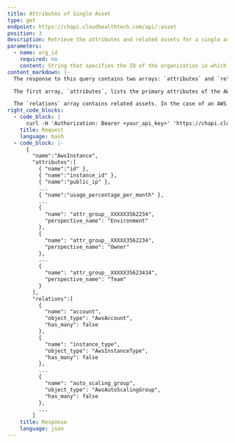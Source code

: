 ```yaml
---
title: Attributes of Single Asset
type: get
endpoint: https://chapi.cloudhealthtech.com/api/:asset
position: 3
description: Retrieve the attributes and related assets for a single asset object.
parameters:
  - name: org_id
    required: no
    content: String that specifies the ID of the organization in which this query should run. See [How to Get Organization ID](#organization_how-to-get-organization-id). If not specified, this parameter assumes the ID of your default organization.
content_markdown: |-
  The response to this query contains two arrays: `attributes` and `relations`.

  The first array, `attributes`, lists the primary attributes of the AWS, Azure, Data Center, or Google Cloud asset that you want to explore. For example, an AWS Instance has attributes such as Account ID, Instance ID, Public IP, and Private IP. The `attributes` array also includes the Perspective Groups to which the AWS Instance belongs.

  The `relations` array contains related assets. In the case of an AWS Instance, the `relations` array lists objects such as `AwsAccount`, `AWSInstanceType`, `AwsAvailabilityZone`, and `ChefNode` objects.
right_code_blocks:
  - code_block: |
      curl -H 'Authorization: Bearer <your_api_key>' 'https://chapi.cloudhealthtech.com/api/AwsInstance'
    title: Request
    language: bash
  - code_block: |-
      {
        "name":"AwsInstance",
        "attributes":[
          { "name":"id" },
          { "name":"instance_id" },
          { "name":"public_ip" },
          ...
          { "name":"usage_percentage_per_month" },
          ...
          {
            "name": "attr_group__XXXXX3562234",
            "perspective_name": "Environment"
          },
          {
            "name": "attr_group__XXXXX3562234",
            "perspective_name": "Owner"
          },
          ...
          {
            "name": "attr_group__XXXXX35623434",
            "perspective_name": "Team"
          }
        ],
        "relations":[
          {  
            "name": "account",
            "object_type": "AwsAccount",
            "has_many": false
          },
          {  
            "name": "instance_type",
            "object_type": "AwsInstanceType",
            "has_many": false
          },
          ...
          {  
            "name": "auto_scaling_group",
            "object_type": "AwsAutoScalingGroup",
            "has_many": false
          },
          ...
        ]
    title: Response
    language: json
---
```

